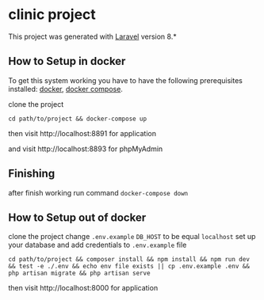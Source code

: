 # clinic project

This project was generated with [Laravel](https://laravel.com/) version 8.*

## How to Setup in docker

To get this system working you have to have the following prerequisites installed:
[docker](https://www.docker.com/),
[docker compose](https://docs.docker.com/compose/).

clone the project


`cd path/to/project && docker-compose up
`


then visit http://localhost:8891 for application


and visit http://localhost:8893 for phpMyAdmin

## Finishing

after finish working run command `docker-compose down` 

## How to Setup out of docker



clone the project
change `.env.example` `DB_HOST` to be equal `localhost`
set up your database and add credentials to `.env.example` file

`cd path/to/project && composer install
                             && npm install
                             && npm run dev
                             && test -e ./.env && echo env file exists || cp .env.example .env
                             && php artisan migrate
                             && php artisan serve
`


then visit http://localhost:8000 for application





